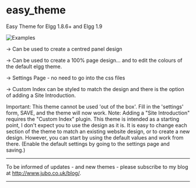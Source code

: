 easy_theme
==========

Easy Theme for Elgg 1.8.6+  and Elgg 1.9   


   ![Examples](http://www.jubo.co.uk/wp-content/themes/jubo/img/easyt.png)


-> Can be used to create a centred panel design

-> Can be used to create a 100% page design... and to edit the colours of the default elgg theme.

-> Settings Page - no need to go into the css files

-> Custom Index can be styled to match the design and there is the option of adding a Site Introduction.



Important: This theme cannot be used 'out of the box'. Fill in the 'settings' form, SAVE, and the theme will now work. Note: Adding a "Site Introduction" requires the "Custom Index" plugin. This theme is intended as a starting point, I don't expect you to use the design as it is. It is easy to change each section of the theme to match an existing website design, or to create a new design. However, you can start by using the default values and work from there.
(Enable the default settings by going to the settings page and saving.)
_________________________________________________________________________________________________________

To be informed of updates - and new themes - please subscribe to my blog at http://www.jubo.co.uk/blog/.
*********************************************************************************************************
